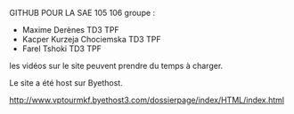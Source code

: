 GITHUB POUR LA SAE 105 106 
groupe :
- Maxime Derènes TD3 TPF
- Kacper Kurzeja Chociemska TD3 TPF
- Farel Tshoki TD3 TPF

les vidéos sur le site peuvent prendre du temps à charger.

Le site a été host sur Byethost.

http://www.vptourmkf.byethost3.com/dossierpage/index/HTML/index.html

